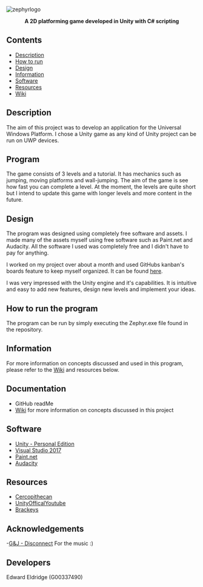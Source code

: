 ![zephyrlogo](https://user-images.githubusercontent.com/22448079/38176611-fe8cca78-35e9-11e8-8d6c-14091ba2fd11.png)


<p align="center">
  <b>A 2D platforming game developed in Unity with C# scripting</b><br>
</p>

## Contents
* [Description](#description)
* [How to run](#how-to-run-the-program)
* [Design](#design)
* [Information](#information)
* [Software](#Software)
* [Resources](#resources)
* [Wiki](https://github.com/EddieEldridge/UnityZephyr/wiki)

## Description
The aim of this project was to develop an application for the Universal Windows Platform. I chose a Unity game as any kind of Unity project can be run on UWP devices.

## Program
The game consists of 3 levels and a tutorial. It has mechanics such as jumping, moving platforms and wall-jumping. The aim of the game is see how fast you can complete a level. At the moment, the levels are quite short but I intend to update this game with longer levels and more content in the future.

## Design
The program was designed using completely free software and assets. I made many of the assets myself using free software such as Paint.net and Audacity. All the software I used was completely free and I didn't have to pay for anything. 

I worked on my project over about a month and used GitHubs kanban's boards feature to keep myself organized. It can be found [here](https://github.com/EddieEldridge/UnityZephyr/projects/1).


I was very impressed with the Unity engine and it's capabilities. It is intuitive and easy to add new features, design new levels and implement your ideas.

## How to run the program
The program can be run by simply executing the Zephyr.exe file found in the repository.


## Information
For more information on concepts discussed and used in this program, please refer to the [Wiki](https://github.com/EddieEldridge/UnityZephyr/wiki) and resources below.

## Documentation
- GitHub readMe
- [Wiki](https://github.com/EddieEldridge/UnityZephyr/wiki) for more information on concepts discussed in this project

## Software
- [Unity - Personal Edition](https://store.unity.com/products/unity-personal)
- [Visual Studio 2017](https://www.visualstudio.com/)
- [Paint.net](https://www.getpaint.net/)
- [Audacity](https://www.audacityteam.org/)

## Resources
- [Cercopithecan](https://www.youtube.com/user/Cercopithecan)
- [UnityOfficalYoutube](https://www.youtube.com/user/Unity3D)
- [Brackeys](https://www.youtube.com/user/Brackeys)

## Acknowledgements
-[G&J - Disconnect](https://soundcloud.com/argofox/gj-disconscient) For the music :)

## Developers
Edward Eldridge (G00337490)
